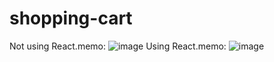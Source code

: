 # shopping-cart
Not using React.memo: ![image](https://user-images.githubusercontent.com/74488502/164992498-e2c5480c-fd11-4f71-ab90-9346132b0352.png)
Using React.memo: ![image](https://user-images.githubusercontent.com/74488502/164992541-5954c04a-4324-46c4-94a7-e77fd1eee5c1.png)
